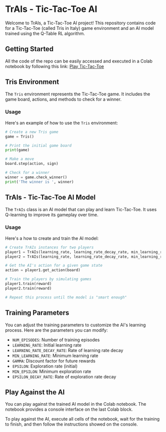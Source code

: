 # TrAIs - Tic-Tac-Toe AI

Welcome to TrAIs, a Tic-Tac-Toe AI project! 
This repository contains code for a Tic-Tac-Toe (called Tris in Italy) game environment and an AI model trained using the Q-Table RL algorithm.

## Getting Started

All the code of the repo can be easily accessed and executed in a Colab notebook by following this link: [Play Tic-Tac-Toe](https://colab.research.google.com/github/IGieckI/TrAIs/blob/main/TrAIs.ipynb)

## Tris Environment

The `Tris` environment represents the Tic-Tac-Toe game. It includes the game board, actions, and methods to check for a winner.

### Usage

Here's an example of how to use the `Tris` environment:

```python
# Create a new Tris game
game = Tris()

# Print the initial game board
print(game)

# Make a move
board.step(action, sign)

# Check for a winner
winner = game.check_winner()
print('The winner is ', winner)

```

## TrAIs - Tic-Tac-Toe AI Model

The `TrAIs` class is an AI model that can play and learn Tic-Tac-Toe. It uses Q-learning to improve its gameplay over time.

### Usage

Here's a how to create and train the AI model:

```python
# Create TrAIs instances for two players
player1 = TrAIs(learning_rate, learning_rate_decay_rate, min_learning_rate, gamma, 'X')
player2 = TrAIs(learning_rate, learning_rate_decay_rate, min_learning_rate, gamma, 'O')

# Get the AI's action for a given game state
action = player1.get_action(board)

# Train the players by simulating games
player1.train(reward)
player2.train(reward)

# Repeat this process until the model is "smart enough"
```

## Training Parameters

You can adjust the training parameters to customize the AI's learning process. Here are the parameters you can modify:

- `NUM_EPISODES`: Number of training episodes
- `LEARNING_RATE`: Initial learning rate
- `LEARNING_RATE_DECAY_RATE`: Rate of learning rate decay
- `MIN_LEARNING_RATE`: Minimum learning rate
- `GAMMA`: Discount factor for future rewards
- `EPSILON`: Exploration rate (initial)
- `MIN_EPSILON`: Minimum exploration rate
- `EPSILON_DECAY_RATE`: Rate of exploration rate decay

## Play Against the AI

You can play against the trained AI model in the Colab notebook. The notebook provides a console interface on the last Colab block.

To play against the AI, execute all cells of the notebook, wait for the training to finish, and then follow the instructions showed on the console.